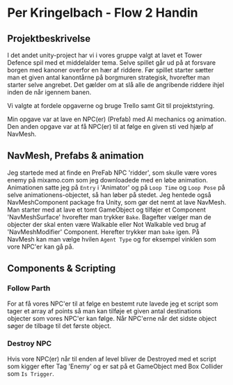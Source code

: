 # Per Kringelbach - Flow 2  Handin

## Projektbeskrivelse
I det andet unity-project har vi i vores gruppe valgt at lavet et Tower Defence spil med et middelalder tema. Selve spillet går ud på at forsvare borgen med kanoner overfor en hær af riddere. Før spillet starter sætter man et given antal kanontårne på borgmuren strategisk, hvorefter man starter selve angrebet. Det gælder om at slå alle de angribende riddere ihjel inden de når igennem banen. 
 
Vi valgte at fordele opgaverne og bruge Trello samt Git til projektstyring.

Min opgave var at lave en NPC(er) (Prefab) med AI mechanics og animation. Den anden opgave var at få NPC(er) til at følge en given sti ved hjælp af NavMesh. 
## NavMesh, Prefabs & animation
Jeg startede med at finde en PreFab NPC 'ridder', som skulle være vores enemy på mixamo.com som jeg downloadede med en løbe animation. Animationen satte jeg på `Entry` i 'Animator' og på `Loop Time` og `Loop Pose` på selve animationens-objectet, så han løber på stedet.
Jeg hentede også NavMeshComponent package fra Unity, som gør det nemt at lave NavMesh. Man starter med at lave et tomt GameObject og tilføjer et Component 'NavMeshSurface' hvorefter man trykker `Bake`. Bagefter vælger man de objecter der skal enten være Walkable eller Not Walkable ved brug af 'NavMeshModifier' Component. Herefter trykker man `bake` igen. På NavMesh kan man vælge hvilen `Agent Type` og for eksempel vinklen som vore NPC'er kan gå på.


## Components & Scripting

### Follow Parth
For at få vores NPC'er til at følge en bestemt rute lavede jeg et script som tager et array af points så man kan tilføje et given antal destinations objecter som vores NPC'er kan følge. Når NPC'erne når det sidste object søger de tilbage til det første object.
### Destroy NPC
Hvis vore NPC(er) når til enden af level bliver de Destroyed med et script som kigger efter Tag 'Enemy' og er sat på et GameObject med Box Collider som `Is Trigger`.